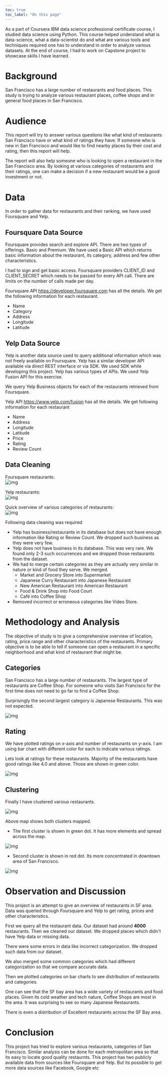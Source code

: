```yaml
---
toc: true
toc_label: "On this page"
---
```


As a part of Coursera IBM data science professional certificate course, I studied data science using Python. This course helped understand what is data-science, what a data-scientist do and what are various tools and techniques required one has to understand in order to analyze various datasets. 
At the end of course, I had to work on Capstone project to showcase skills I have learned. 

# Background

San Francisco has a large number of restaurants and food places. This study is trying to analyze various restaurant places, coffee shops and in general food places in San Francisco. 

# Audience

This report will try to answer various questions like what kind of restaurants San Francisco have or what kind of ratings they have. If someone who is new in San Francisco and would like to find nearby places by their cost and rating, then this report will help. 

The report will also help someone who is looking to open a restaurant in the San Francisco area. By looking at various categories of restaurants and their ratings, one can make a decision if a new restaurant would be a good investment or not.

# Data
In order to gather data for restaurants and their ranking, we have used Foursquare and Yelp. 

## Foursquare Data Source
Foursquare provides search and explore API. There are two types of offerings. Basic and Premium. We have used a Basic API which returns basic information about the restaurant, its category, address and few other characteristics. 

I had to sign and get basic access. Foursquare providers CLIENT_ID and CLIENT_SECRET which needs to be passed for every API call. There are limits on the number of calls made per day. 

Foursquare API  https://developer.foursquare.com has all the details. We get the following information for each restaurant.

- Name
- Category
- Address
- Longitude
- Latitude

## Yelp Data Source
Yelp is another data source used to query additional information which was not freely available on Foursquare. Yelp has a similar developer API available via direct REST interface or via SDK. We used SDK while developing this project. Yelp has various types of APIs. We used Yelp Fusion API for this exercise. 

We query Yelp Business objects for each of the restaurants retrieved from Foursquare.

Yelp API https://www.yelp.com/fusion has all the details. We get following information for each restaurant

- Name
- Address
- Longitude
- Latitude
- Price
- Rating
- Review Count

## Data Cleaning

Foursquare restaurants:  
![img](/images/datascience-sf1.png)

Yelp restaurants:  
![img](/images/datascience-sf-yelp.png)

Quick overview of various categories of restaurants:  
![img](/images/datascience-category.png)

Following data cleaning was required

- Yelp has business/restaurants in its database but does not have enough information like Rating or Review Count. We dropped such business as they were very few.
- Yelp does not have business in its database. This was very rare. We found only 2-3 such occurrences and we dropped those restaurants from the dataset. 
- We had to merge certain categories as they are actually very similar in nature or kind of food they serve. We merged.
  - Market and Grocery Store into Supermarket
  - Japanese Curry Restaurant into Japanese Restaurant
  - New American Restaurant into American Restaurant
  - Food & Drink Shop into Food Court
  - Café into Coffee Shop
- Removed incorrect or erroneous categories like Video Store.

# Methodology and Analysis

The objective of study is to give a comprehensive overview of location, rating, price range and other characteristics of the restaurants. Primary objective is to be able to tell if someone can open a restaurant in a specific neighborhood and what kind of restaurant that might be. 

## Categories

San Francisco has a large number of restaurants. The largest type of restaurants are Coffee Shop. For someone who visits San Francisco for the first time does not need to go far to find a Coffee Shop.

Surprisingly the second largest category is Japanese Restaurants. This was not expected. 

![img](/images/datascience-category-bar.png)

## Rating

We have plotted ratings on x-axis and number of restaurants on y-axis. I am using bar chart with different color for each to indicate various ratings.

Lets look at ratings for these restaurants. Majority of the restaurants have good ratings like 4.0 and above. Those are shown in green color.

![img](/images/datascience-rating.png)

## Clustering

Finally I have clustered various restaurants. 

![img](/images/datascience-clustering.png)

Above map shows both clusters mapped. 

- The first cluster is shown in green dot. It has more elements and spread across the map. 

![img](/images/datascience-cluster-0.png)

- Second cluster is shown in red dot. Its more concentrated in downtown area of San Francisco.

![img](/images/datascience-cluster-1.png)

# Observation and Discussion

This project is an attempt to give an overview of restaurants in SF area. Data was queried through Foursquare and Yelp to get rating, prices and other characteristics. 

First we query all the restaurant data. Our dataset had around **4000** restaurants. Then we cleaned our dataset. We dropped places which didn't have Yelp data or missing data.


There were some errors in data like incorrect categorization. We dropped such data from our dataset.

We also merged some common categories which had different categorization so that we compare accurate data.

Then we plotted categories on bar charts to see distribution of restaurants and categories.

One can see that the SF bay area has a wide variety of restaurants and food places. Given its cold weather and tech nature, Coffee Shops are most in the area. It was surprising to see so many Japanese Restaurants.

There is even a distribution of Excellent restaurants across the SF Bay area. 

# Conclusion

This project has tried to explore various restaurants, categories of San Francisco. Similar analysis can be done for each metropolitan area so that its easy to locate good quality restaurnts. This project has two publicly available data from sources like Foursquare and Yelp. But its possible to get more data sources like Facebook, Google etc




